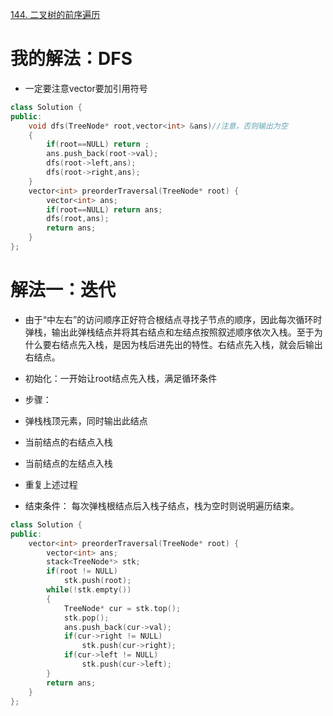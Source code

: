 [144. 二叉树的前序遍历](https://leetcode-cn.com/problems/binary-tree-preorder-traversal/)




# 我的解法：DFS
- 一定要注意vector要加引用符号

```C++
class Solution {
public:
    void dfs(TreeNode* root,vector<int> &ans)//注意，否则输出为空
    {
        if(root==NULL) return ;
        ans.push_back(root->val);
        dfs(root->left,ans);
        dfs(root->right,ans);
    }
    vector<int> preorderTraversal(TreeNode* root) {
        vector<int> ans;
        if(root==NULL) return ans;
        dfs(root,ans);
        return ans;
    }
};
```

# 解法一：迭代
- 由于“中左右”的访问顺序正好符合根结点寻找子节点的顺序，因此每次循环时弹栈，输出此弹栈结点并将其右结点和左结点按照叙述顺序依次入栈。至于为什么要右结点先入栈，是因为栈后进先出的特性。右结点先入栈，就会后输出右结点。
- 初始化：一开始让root结点先入栈，满足循环条件
- 步骤：

- 弹栈栈顶元素，同时输出此结点
- 当前结点的右结点入栈
- 当前结点的左结点入栈
- 重复上述过程
- 结束条件：
每次弹栈根结点后入栈子结点，栈为空时则说明遍历结束。



```C++
class Solution {
public:
    vector<int> preorderTraversal(TreeNode* root) {
        vector<int> ans;
        stack<TreeNode*> stk;
        if(root != NULL)
            stk.push(root);
        while(!stk.empty())
        {
            TreeNode* cur = stk.top();
            stk.pop();
            ans.push_back(cur->val);
            if(cur->right != NULL)
                stk.push(cur->right);
            if(cur->left != NULL)
                stk.push(cur->left);
        }
        return ans;
    }
};

    
```


